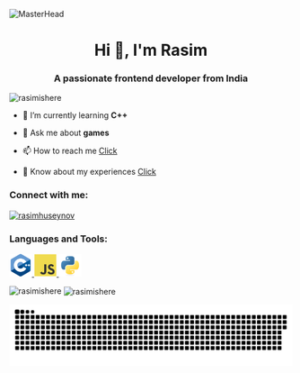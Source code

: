 ![MasterHead](https://r.resimlink.com/0Ibi4HQn.png)
<h1 align="center">Hi 👋, I'm Rasim</h1>
<h3 align="center">A passionate frontend developer from India</h3>

<p align="left"> <img src="https://komarev.com/ghpvc/?username=rasimishere&label=Profile%20views&color=0e75b6&style=flat" alt="rasimishere" /> </p>

- 🔭 I’m currently learning **C++**

- 💬 Ask me about **games**

- 📫 How to reach me [Click](https://discord.com/users/425346207905349645)

- 📄 Know about my experiences [Click](https://read.cv/rasimhuseynov)

<h3 align="left">Connect with me:</h3>
<p align="left">
<a href="https://linkedin.com/in/rasimhuseynov" target="blank"><img align="center" src="https://raw.githubusercontent.com/rahuldkjain/github-profile-readme-generator/master/src/images/icons/Social/linked-in-alt.svg" alt="rasimhuseynov" height="30" width="40" /></a>
</p>

<h3 align="left">Languages and Tools:</h3>
<p align="left"> <a href="https://www.w3schools.com/cpp/" target="_blank" rel="noreferrer"> <img src="https://raw.githubusercontent.com/devicons/devicon/master/icons/cplusplus/cplusplus-original.svg" alt="cplusplus" width="40" height="40"/> </a> <a href="https://developer.mozilla.org/en-US/docs/Web/JavaScript" target="_blank" rel="noreferrer"> <img src="https://raw.githubusercontent.com/devicons/devicon/master/icons/javascript/javascript-original.svg" alt="javascript" width="40" height="40"/> </a> <a href="https://www.python.org" target="_blank" rel="noreferrer"> <img src="https://raw.githubusercontent.com/devicons/devicon/master/icons/python/python-original.svg" alt="python" width="40" height="40"/> </a> </p>

<p><img align="left" src="https://github-readme-stats.vercel.app/api/top-langs?username=rasimishere&show_icons=true&locale=en&layout=compact" alt="rasimishere" /></p>

<p>&nbsp;<img align="center" src="https://github-readme-stats.vercel.app/api?username=rasimishere&show_icons=true&locale=en" alt="rasimishere" /></p>

<picture>
  <source media="(prefers-color-scheme: dark)" srcset="https://raw.githubusercontent.com/rasimishere/rasimishere/output/github-contribution-grid-snake-dark.svg">
  <source media="(prefers-color-scheme: light)" srcset="https://raw.githubusercontent.com/rasimishere/rasimishere/output/github-contribution-grid-snake.svg">
  <img alt="github contribution grid snake animation" src="https://raw.githubusercontent.com/rasimishere/rasimishere/output/github-contribution-grid-snake.svg">
</picture>
